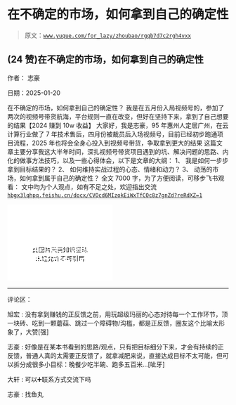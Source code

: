 # 在不确定的市场，如何拿到自己的确定性

> 原文：[`www.yuque.com/for_lazy/zhoubao/rgqb7d7c2rgh4vxx`](https://www.yuque.com/for_lazy/zhoubao/rgqb7d7c2rgh4vxx)

## (24 赞)在不确定的市场，如何拿到自己的确定性

作者： 志豪

日期：2025-01-20

在不确定的市场，如何拿到自己的确定性？
我是在五月份入局视频号的，参加了两次的视频号带货航海，平台规则一直在改变，但好在坚持下来，拿到了自己想要的结果【2024 赚到 10w 收益】
大家好，我是志豪，95 年惠州人定居广州，在云计算行业做了 7 年技术售后，四月份被裁员后入场视频号，目前已经初步跑通项目流程，2025
年也将会全身心投入到视频号带货，争取拿到更大的结果
这篇文章主要分享我这大半年时间，深扎视频号带货项目遇到的坑、解决问题的思路、内化的做事方法技巧，以及一些心得体会，以下是文章的大纲： 1、
我是如何一步步拿到目标结果的？ 2、 如何维持实战过程的心态、情绪和动力？ 3、 动荡的市场，如何拿到属于自己的确定性？ 全文 7000
字，为了方便阅读，可移步飞书观看：
文中均为个人观点，如有不足之处，欢迎指出交流[`hbgx3lqhpq.feishu.cn/docx/CVQcd6MIzokEiWxTfCOc8z7gnZd?reRdXZ=1`](https://hbgx3lqhpq.feishu.cn/docx/CVQcd6MIzokEiWxTfCOc8z7gnZd?reRdXZ=1)

![](img/f657396c79466208c15f39c0d09cf669.png "None")

* * *

评论区：

旭宏 : 没有拿到赚钱的正反馈之前，用玩超级玛丽的心态对待每一个工作环节，顶一块砖、吃到一颗蘑菇、跳过一个障碍物/沟槛，都是正反馈，圈友这个比喻太形象了，大赞[强]

志豪 : 好像是在某本书看到的思路/观点，只有把目标细分下来，才会有持续的正反馈，普通人真的太需要正反馈了，就拿减肥来说，直接达成目标不太可能，但可以拆分成很多小目标：晚餐少吃半碗、跑多五百米...[呲牙]

大轩 : 可以➕联系方式交流下吗

志豪 : 找鱼丸